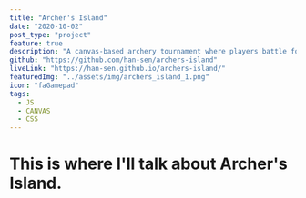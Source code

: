 ```yaml
---
title: "Archer's Island"
date: "2020-10-02"
post_type: "project"
feature: true
description: "A canvas-based archery tournament where players battle for the last piece of land in sight."
github: "https://github.com/han-sen/archers-island"
liveLink: "https://han-sen.github.io/archers-island/"
featuredImg: "../assets/img/archers_island_1.png"
icon: "faGamepad"
tags:
  - JS
  - CANVAS
  - CSS
---
```


# This is where I'll talk about Archer's Island.
